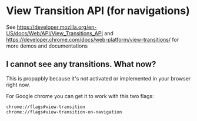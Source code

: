 # View Transition API (for navigations)

See https://developer.mozilla.org/en-US/docs/Web/API/View_Transitions_API and https://developer.chrome.com/docs/web-platform/view-transitions/ for more demos and documentations

## I cannot see any transitions. What now?

This is propapbly because it's not activated or implemented in your browser right now.

For Google chrome you can get it to work with this two flags:

```
chrome://flags#view-transition
chrome://flags#view-transition-on-navigation
```
